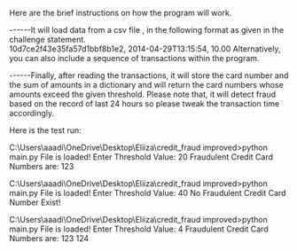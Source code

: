 Here are the brief instructions on how the program will work.

------It will load data from a csv file , in the following format as given in the challenge statement.  
          10d7ce2f43e35fa57d1bbf8b1e2, 2014-04-29T13:15:54, 10.00
      Alternatively, you can also include a sequence of transactions within the program.


------Finally, after reading the transactions, it will store the card number and the sum of amounts in a dictionary and will return the card numbers whose amounts exceed the given threshold.
      Please note that, it will detect fraud based on the record of last 24 hours so please tweak the transaction time accordingly.


Here is the test run:

C:\Users\aaadi\OneDrive\Desktop\Eliiza\credit_fraud improved>python main.py
File is loaded!
Enter Threshold Value: 20
Fraudulent Credit Card Numbers are:
123





C:\Users\aaadi\OneDrive\Desktop\Eliiza\credit_fraud improved>python main.py
File is loaded!
Enter Threshold Value: 40
No Fraudulent Credit Card Number Exist!



C:\Users\aaadi\OneDrive\Desktop\Eliiza\credit_fraud improved>python main.py
File is loaded!
Enter Threshold Value: 4
Fraudulent Credit Card Numbers are:
123
124
